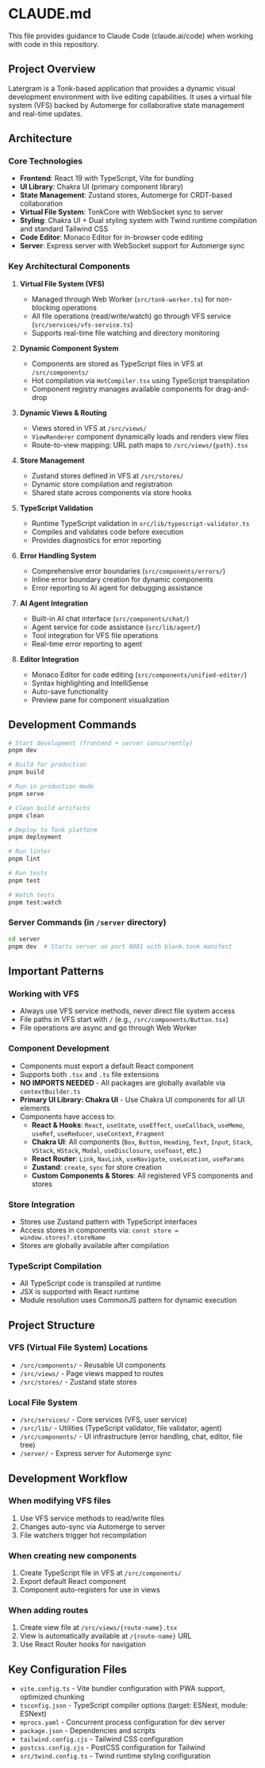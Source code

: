 # CLAUDE.md

This file provides guidance to Claude Code (claude.ai/code) when working with code in this
repository.

## Project Overview

Latergram is a Tonk-based application that provides a dynamic visual development environment with
live editing capabilities. It uses a virtual file system (VFS) backed by Automerge for collaborative
state management and real-time updates.

## Architecture

### Core Technologies

- **Frontend**: React 19 with TypeScript, Vite for bundling
- **UI Library**: Chakra UI (primary component library)
- **State Management**: Zustand stores, Automerge for CRDT-based collaboration
- **Virtual File System**: TonkCore with WebSocket sync to server
- **Styling**: Chakra UI + Dual styling system with Twind runtime compilation and standard Tailwind CSS
- **Code Editor**: Monaco Editor for in-browser code editing
- **Server**: Express server with WebSocket support for Automerge sync

### Key Architectural Components

1. **Virtual File System (VFS)**
   - Managed through Web Worker (`src/tonk-worker.ts`) for non-blocking operations
   - All file operations (read/write/watch) go through VFS service (`src/services/vfs-service.ts`)
   - Supports real-time file watching and directory monitoring

2. **Dynamic Component System**
   - Components are stored as TypeScript files in VFS at `/src/components/`
   - Hot compilation via `HotCompiler.tsx` using TypeScript transpilation
   - Component registry manages available components for drag-and-drop

3. **Dynamic Views & Routing**
   - Views stored in VFS at `/src/views/`
   - `ViewRenderer` component dynamically loads and renders view files
   - Route-to-view mapping: URL path maps to `/src/views/{path}.tsx`

4. **Store Management**
   - Zustand stores defined in VFS at `/src/stores/`
   - Dynamic store compilation and registration
   - Shared state across components via store hooks

5. **TypeScript Validation**
   - Runtime TypeScript validation in `src/lib/typescript-validator.ts`
   - Compiles and validates code before execution
   - Provides diagnostics for error reporting

6. **Error Handling System**
   - Comprehensive error boundaries (`src/components/errors/`)
   - Inline error boundary creation for dynamic components
   - Error reporting to AI agent for debugging assistance

7. **AI Agent Integration**
   - Built-in AI chat interface (`src/components/chat/`)
   - Agent service for code assistance (`src/lib/agent/`)
   - Tool integration for VFS file operations
   - Real-time error reporting to agent

8. **Editor Integration**
   - Monaco Editor for code editing (`src/components/unified-editor/`)
   - Syntax highlighting and IntelliSense
   - Auto-save functionality
   - Preview pane for component visualization

## Development Commands

```bash
# Start development (frontend + server concurrently)
pnpm dev

# Build for production
pnpm build

# Run in production mode
pnpm serve

# Clean build artifacts
pnpm clean

# Deploy to Tonk platform
pnpm deployment

# Run linter
pnpm lint

# Run tests
pnpm test

# Watch tests
pnpm test:watch
```

### Server Commands (in `/server` directory)

```bash
cd server
pnpm dev  # Starts server on port 8081 with blank.tonk manifest
```

## Important Patterns

### Working with VFS

- Always use VFS service methods, never direct file system access
- File paths in VFS start with `/` (e.g., `/src/components/Button.tsx`)
- File operations are async and go through Web Worker

### Component Development

- Components must export a default React component
- Supports both `.tsx` and `.ts` file extensions
- **NO IMPORTS NEEDED** - All packages are globally available via `contextBuilder.ts`
- **Primary UI Library: Chakra UI** - Use Chakra UI components for all UI elements
- Components have access to:
  - **React & Hooks**: `React`, `useState`, `useEffect`, `useCallback`, `useMemo`, `useRef`, `useReducer`, `useContext`, `Fragment`
  - **Chakra UI**: All components (`Box`, `Button`, `Heading`, `Text`, `Input`, `Stack`, `VStack`, `HStack`, `Modal`, `useDisclosure`, `useToast`, etc.)
  - **React Router**: `Link`, `NavLink`, `useNavigate`, `useLocation`, `useParams`
  - **Zustand**: `create`, `sync` for store creation
  - **Custom Components & Stores**: All registered VFS components and stores

### Store Integration

- Stores use Zustand pattern with TypeScript interfaces
- Access stores in components via: `const store = window.stores?.storeName`
- Stores are globally available after compilation

### TypeScript Compilation

- All TypeScript code is transpiled at runtime
- JSX is supported with React runtime
- Module resolution uses CommonJS pattern for dynamic execution

## Project Structure

### VFS (Virtual File System) Locations

- `/src/components/` - Reusable UI components
- `/src/views/` - Page views mapped to routes
- `/src/stores/` - Zustand state stores

### Local File System

- `/src/services/` - Core services (VFS, user service)
- `/src/lib/` - Utilities (TypeScript validator, file validator, agent)
- `/src/components/` - UI infrastructure (error handling, chat, editor, file tree)
- `/server/` - Express server for Automerge sync

## Development Workflow

### When modifying VFS files

1. Use VFS service methods to read/write files
2. Changes auto-sync via Automerge to server
3. File watchers trigger hot recompilation

### When creating new components

1. Create TypeScript file in VFS at `/src/components/`
2. Export default React component
3. Component auto-registers for use in views

### When adding routes

1. Create view file at `/src/views/{route-name}.tsx`
2. View is automatically available at `/{route-name}` URL
3. Use React Router hooks for navigation

## Key Configuration Files

- `vite.config.ts` - Vite bundler configuration with PWA support, optimized chunking
- `tsconfig.json` - TypeScript compiler options (target: ESNext, module: ESNext)
- `mprocs.yaml` - Concurrent process configuration for dev server
- `package.json` - Dependencies and scripts
- `tailwind.config.cjs` - Tailwind CSS configuration
- `postcss.config.cjs` - PostCSS configuration for Tailwind
- `src/twind.config.ts` - Twind runtime styling configuration
